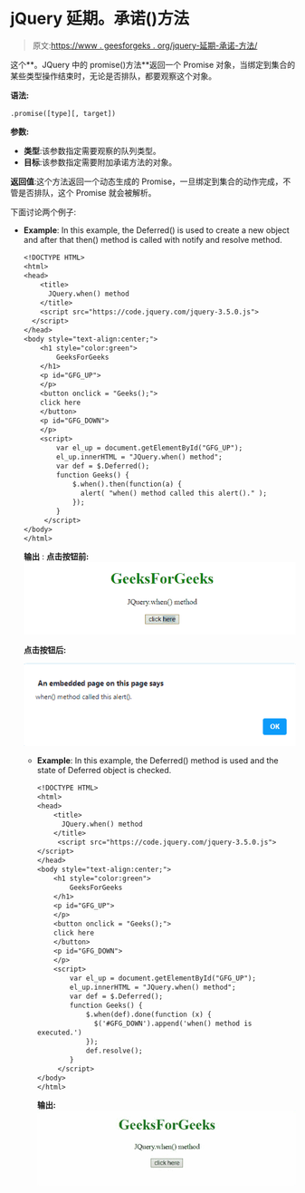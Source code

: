 # jQuery 延期。承诺()方法

> 原文:[https://www . geesforgeks . org/jquery-延期-承诺-方法/](https://www.geeksforgeeks.org/jquery-deferred-promise-method/)

这个**。JQuery 中的 promise()方法**返回一个 Promise 对象，当绑定到集合的某些类型操作结束时，无论是否排队，都要观察这个对象。

**语法:**

```
.promise([type][, target])
```

**参数:**

*   **类型**:该参数指定需要观察的队列类型。
*   **目标**:该参数指定需要附加承诺方法的对象。

**返回值**:这个方法返回一个动态生成的 Promise，一旦绑定到集合的动作完成，不管是否排队，这个 Promise 就会被解析。

下面讨论两个例子:

*   **Example**: In this example, the Deferred() is used to create a new object and after that then() method is called with notify and resolve method.

    ```
    <!DOCTYPE HTML> 
    <html>  
    <head>
        <title> 
          JQuery.when() method
        </title>
        <script src="https://code.jquery.com/jquery-3.5.0.js">
      </script> 
    </head>   
    <body style="text-align:center;">
        <h1 style="color:green">  
            GeeksForGeeks  
        </h1> 
        <p id="GFG_UP"> 
        </p>
        <button onclick = "Geeks();">
        click here
        </button>
        <p id="GFG_DOWN"> 
        </p>
        <script> 
            var el_up = document.getElementById("GFG_UP");
            el_up.innerHTML = "JQuery.when() method";
            var def = $.Deferred();
            function Geeks() {
                $.when().then(function(a) {
                  alert( "when() method called this alert()." );
                });
            } 
         </script> 
    </body>   
    </html>        
    ```

    **输出** :
    **点击按钮前:**
    ![](img/915933810af722ac70bea935444ed958.png)

    **点击按钮后:**

    ![](img/14f7eb5b930bb87e25808db73e05dad4.png)

    *   **Example**: In this example, the Deferred() method is used and the state of Deferred object is checked.

        ```
        <!DOCTYPE HTML> 
        <html>  
        <head>
            <title> 
              JQuery.when() method
            </title>
             <script src="https://code.jquery.com/jquery-3.5.0.js">
        </script> 
        </head>   
        <body style="text-align:center;">
            <h1 style="color:green">  
                GeeksForGeeks  
            </h1> 
            <p id="GFG_UP"> 
            </p>
            <button onclick = "Geeks();">
            click here
            </button>
            <p id="GFG_DOWN"> 
            </p>
            <script>
                var el_up = document.getElementById("GFG_UP");
                el_up.innerHTML = "JQuery.when() method";
                var def = $.Deferred();
                function Geeks() {
                    $.when(def).done(function (x) {
                      $('#GFG_DOWN').append('when() method is executed.')
                    });
                    def.resolve();
                } 
             </script> 
        </body>   
        </html>              
        ```

        **输出:**
        ![](img/cddf4ed0b3ddc9b2190b06beeab0ace0.png)